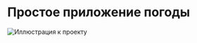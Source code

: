 # Простое приложение погоды 
![Иллюстрация к проекту](https://github.com/sudondie/images/blob/master/weathapp.PNG?raw=true)
